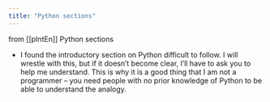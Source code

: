 ```yaml
---
title: "Python sections"
---
```


from [[pIntEn]]
Python sections
- I found the introductory section on Python difficult to follow. I will wrestle with this, but if it doesn’t become clear, I’ll have to ask you to help me understand. This is why it is a good thing that I am not a programmer – you need people with no prior knowledge of Python to be able to understand the analogy.
